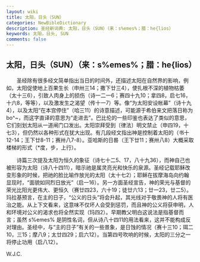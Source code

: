 ```yaml
---
layout: wiki
title: 太阳，日头（SUN）
categories: NewBibleDictionary
description: 圣经新词典: 太阳，日头（SUN）（来：s%emes%；腊：he{lios）
keywords: 太阳，日头, SUN
comments: false
---
```


## 太阳，日头（SUN）（来：s%emes%；腊：he{lios）

　　圣经除有很多经文简单指出当日的时间外，还描述太阳在自然界的影响，例如，太阳促使地上百果生长（申卅三14；撒下廿三4），使扎根不深的植物枯萎（太十三6），引致人肉身上的损伤（诗一二一6；赛四十九10；拿四8，启七16，十六8，等等），以及激发生之渴望（传十一7）等。像“为太阳安设帐幕”（诗十九4），以及太阳“在本宫停住”（哈三11）的诗意描述，可能源于希伯来文把落日称为 bo^~，而这字直译的意思为“走进去”。巴比伦的一些印鉴也表达了类似的意思，它们刻划太阳从一道闸门口发出。太阳崇拜受到〔律法〕明文禁止（申四19，十七3），但仍然以各种形式在犹大出现。有几段经文指出神是控制着太阳的（书十12-14；王下廿8-11；赛卅八7-8）。亚哈斯的日晷（王下廿11；赛卅八8）大概采取楼梯的形式（*度，步，上行）。

　　诗篇三次提及太阳为恒久的象征（诗七十二5、17，八十九36），而神自己也被形容为太阳（诗八十四11），暗示祂是属灵亮光和快乐的泉源。圣经记载耶稣改变形象的时候，把祂的脸比喻作放光的太阳（太十七2）；耶稣在拔摩海岛向约翰显现时，“面貌如同烈日放光”（启一16）。另一方面圣经宣告，神的荣光与基督的荣光比阳光更伟大、更恒久（赛廿四23，六十19；徒廿六13；廿一23，廿二5）。玛拉基预言，在主的日子，“公义的日头”将会升起，其光线对于敬畏神的人将有医治之能。从上下文看来，这意味不仅坏人会受到惩罚，而且神的公义将获申明，人和环境对公义的渴求也将全然实现（玛四2）。早期教父明白这说法是指基督而言；虽然 s%emes% 是阴性名词，但从诗八十四11的用法看来，这并不能构成反对理由。圣经中，与“主的日子”有关的一些景象，是日蚀的情况（赛十三10；珥二10，三15；摩八9；太廿四29；启六12）。当第四号吹响的时候，太阳的三分之一将停止功用（启八12）。

W.J.C.








